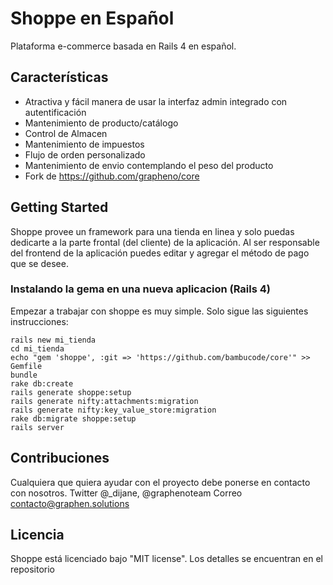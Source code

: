 # Shoppe en Español

Plataforma e-commerce basada en Rails 4 en español.


## Características

* Atractiva y fácil manera de usar la interfaz admin integrado con autentificación
* Mantenimiento de producto/catálogo
* Control de Almacen
* Mantenimiento de impuestos
* Flujo de orden personalizado
* Mantenimiento de envio contemplando el peso del producto
* Fork de https://github.com/grapheno/core

## Getting Started

Shoppe provee un framework para una tienda en linea y solo puedas dedicarte a la parte frontal (del cliente) de la aplicación. Al ser responsable del frontend de la aplicación puedes editar y agregar el método de pago que se desee.

### Instalando la gema en una nueva aplicacion (Rails 4)

Empezar a trabajar con shoppe es muy simple. Solo sigue las siguientes instrucciones:

    rails new mi_tienda
    cd mi_tienda
    echo "gem 'shoppe', :git => 'https://github.com/bambucode/core'" >> Gemfile
    bundle
    rake db:create
    rails generate shoppe:setup
    rails generate nifty:attachments:migration
    rails generate nifty:key_value_store:migration
    rake db:migrate shoppe:setup
    rails server

## Contribuciones

Cualquiera que quiera ayudar con el proyecto debe ponerse en contacto con nosotros. 
Twitter @_dijane, @graphenoteam
Correo contacto@graphen.solutions

## Licencia

Shoppe está licenciado bajo "MIT license". Los detalles se encuentran en el repositorio
